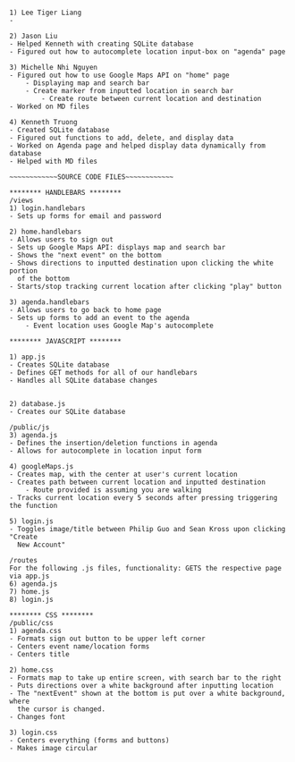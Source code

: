 ~~~~~~~~~~~~TEAM MEMBERS~~~~~~~~~~~

1) Lee Tiger Liang
-

2) Jason Liu
- Helped Kenneth with creating SQLite database
- Figured out how to autocomplete location input-box on "agenda" page

3) Michelle Nhi Nguyen
- Figured out how to use Google Maps API on "home" page
	- Displaying map and search bar
	- Create marker from inputted location in search bar
		- Create route between current location and destination
- Worked on MD files

4) Kenneth Truong
- Created SQLite database
- Figured out functions to add, delete, and display data
- Worked on Agenda page and helped display data dynamically from database
- Helped with MD files

~~~~~~~~~~~~SOURCE CODE FILES~~~~~~~~~~~~

******** HANDLEBARS ********
/views
1) login.handlebars
- Sets up forms for email and password

2) home.handlebars
- Allows users to sign out
- Sets up Google Maps API: displays map and search bar
- Shows the "next event" on the bottom
- Shows directions to inputted destination upon clicking the white portion
  of the bottom
- Starts/stop tracking current location after clicking "play" button

3) agenda.handlebars
- Allows users to go back to home page
- Sets up forms to add an event to the agenda
	- Event location uses Google Map's autocomplete

******** JAVASCRIPT ********

1) app.js
- Creates SQLite database
- Defines GET methods for all of our handlebars
- Handles all SQLite database changes


2) database.js
- Creates our SQLite database

/public/js
3) agenda.js
- Defines the insertion/deletion functions in agenda
- Allows for autocomplete in location input form

4) googleMaps.js
- Creates map, with the center at user's current location
- Creates path between current location and inputted destination
	- Route provided is assuming you are walking
- Tracks current location every 5 seconds after pressing triggering the function

5) login.js
- Toggles image/title between Philip Guo and Sean Kross upon clicking "Create
  New Account"

/routes
For the following .js files, functionality: GETS the respective page via app.js
6) agenda.js
7) home.js
8) login.js

******** CSS ********
/public/css
1) agenda.css
- Formats sign out button to be upper left corner
- Centers event name/location forms
- Centers title

2) home.css
- Formats map to take up entire screen, with search bar to the right
- Puts directions over a white background after inputting location
- The "nextEvent" shown at the bottom is put over a white background, where
  the cursor is changed.
- Changes font

3) login.css
- Centers everything (forms and buttons)
- Makes image circular
